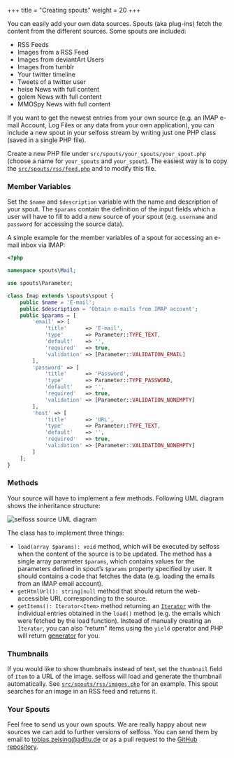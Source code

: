 +++
title = "Creating spouts"
weight = 20
+++

You can easily add your own data sources. Spouts (aka plug-ins) fetch the content from the different sources. Some spouts are included:

* RSS Feeds
* Images from a RSS Feed
* Images from deviantArt Users
* Images from tumblr
* Your twitter timeline
* Tweets of a twitter user
* heise News with full content
* golem News with full content
* MMOSpy News with full content

If you want to get the newest entries from your own source (e.g. an IMAP e-mail Account, Log Files or any data from your own application), you can include a new spout in your selfoss stream by writing just one PHP class (saved in a single PHP file).

Create a new PHP file under `src/spouts/your_spouts/your_spout.php` (choose a name for `your_spouts` and `your_spout`). The easiest way is to copy the [`src/spouts/rss/feed.php`](https://github.com/fossar/selfoss/blob/master/src/spouts/rss/feed.php) and to modify this file.

### Member Variables
Set the `$name` and `$description` variable with the name and description of your spout. The `$params` contain the definition of the input fields which a user will have to fill to add a new source of your spout (e.g. `username` and `password` for accessing the source data).

A simple example for the member variables of a spout for accessing an e-mail inbox via IMAP:

```php
<?php

namespace spouts\Mail;

use spouts\Parameter;

class Imap extends \spouts\spout {
    public $name = 'E-mail';
    public $description = 'Obtain e-mails from IMAP account';
    public $params = [
        'email' => [
            'title'      => 'E-mail',
            'type'       => Parameter::TYPE_TEXT,
            'default'    => '',
            'required'   => true,
            'validation' => [Parameter::VALIDATION_EMAIL]
        ],
        'password' => [
            'title'      => 'Password',
            'type'       => Parameter::TYPE_PASSWORD,
            'default'    => '',
            'required'   => true,
            'validation' => [Parameter::VALIDATION_NONEMPTY]
        ],
        'host' => [
            'title'      => 'URL',
            'type'       => Parameter::TYPE_TEXT,
            'default'    => '',
            'required'   => true,
            'validation' => [Parameter::VALIDATION_NONEMPTY]
        ]
    ];
}
```

### Methods

Your source will have to implement a few methods. Following UML diagram shows the inheritance structure:

![selfoss source UML diagram](uml.svg)

The class has to implement three things:

* `load(array $params): void` method, which will be executed by selfoss when the content of the source is to be updated. The method has a single array parameter `$params`, which contains values for the parameters defined in spout’s `$params` property specified by user. It should contains a code that fetches the data (e.g. loading the emails from an IMAP email account).
* `getHtmlUrl(): string|null` method that should return the web-accessible URL corresponding to the source.
* `getItems(): Iterator<Item>` method returning an [`Iterator`](https://www.php.net/manual/en/class.iterator.php) with the individual entries obtained in the `load()` method (e.g. the emails which were fetched by the load function). Instead of manually creating an `Iterator`, you can also “return” items using the `yield` operator and PHP will return [generator](https://www.php.net/manual/en/language.generators.overview.php) for you.

### Thumbnails

If you would like to show thumbnails instead of text, set the `thumbnail` field of `Item` to a URL of the image. selfoss will load and generate the thumbnail automatically. See [`src/spouts/rss/images.php`](https://github.com/fossar/selfoss/blob/master/src/spouts/rss/images.php) for an example. This spout searches for an image in an RSS feed and returns it.

### Your Spouts

Feel free to send us your own spouts. We are really happy about new sources we can add to further versions of selfoss. You can send them by email to [tobias.zeising@aditu.de](mailto:tobias.zeising@aditu.de) or as a pull request to the [GitHub repository](https://github.com/fossar/selfoss).
